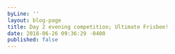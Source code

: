```yaml
---
byLine: ''
layout: blog-page
title: Day 2 evening competition; Ultimate Frisbee!
date: 2018-06-26 09:36:29 -0400
published: false
---
```

